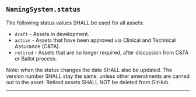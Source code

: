 ## `NamingSystem.status`

The following status values SHALL be used for all assets:

- `draft` - Assets in development.
- `active` - Assets that have been approved via Clinical and Technical Assurance (C&TA).
- `retired` - Assets that are no longer required, after discussion from C&TA or Ballot process.

Note: when the status changes the date SHALL also be updated. The version number SHALL stay the same, unless other amendments are carried out to the asset. Retired assets SHALL NOT be deleted from GitHub.

---
